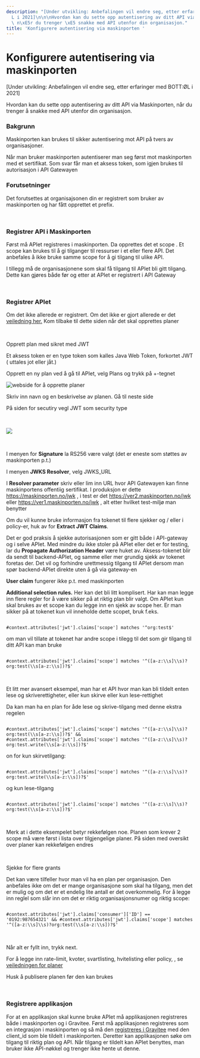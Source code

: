 ```yaml
---
description: "[Under utvikling: Anbefalingen vil endre seg, etter erfaringer med BOTT:\xD8\
  L i 2021]\n\n\nHvordan kan du sette opp autentisering av ditt API via Maskinporten,\
  \ n\xE5r du trenger \xE5 snakke med API utenfor din organisasjon."
title: 'Konfigurere autentisering via maskinporten '
---
```


# Konfigurere autentisering via maskinporten 

[Under utvikling: Anbefalingen vil endre seg, etter erfaringer med BOTT:ØL i 2021]


Hvordan kan du sette opp autentisering av ditt API via Maskinporten, når du trenger å snakke med API utenfor din organisasjon.


### Bakgrunn


Maskinporten kan brukes til sikker autentisering mot API på tvers av organisasjoner.


Når man bruker maskinporten autentiserer man seg først mot maskinporten med et sertifikat. Som svar får man et aksess token, som igjen brukes til autorisasjon i API Gatewayen


### Forutsetninger


Det forutsettes at organisajsonen din er registrert som bruker av maskinporten og har fått opprettet et prefix.


 


### Registrer API i Maskinporten


Først må APIet registreres i maskinporten. Da opprettes det et scope . Et scope kan brukes til å gi tilganger til ressurser i et eller flere API. Det anbefales å ikke bruke samme scope for å gi tilgang til ulike API.


I tillegg må de organisasjonene som skal få tilgang til APIet bli gitt tilgang. Dette kan gjøres både før og etter at APIet er registrert i API Gateway


 


### Registrer APIet


Om det ikke allerede er registrert. Om det ikke er gjort allerede er det [veiledning her.](/docs/datadeling/veiledere/api-manager/api-manager-registrere-enkelt-api) Kom tilbake til dette siden når det skal opprettes planer


 


Opprett plan med sikret med JWT


Et aksess token er en type token som kalles Java Web Token, forkortet JWT ( uttales jot eller jåt.)


Opprett en ny plan ved å gå til APIet, velg Plans og trykk på +-tegnet


![webside for å opprette planer](/datadeling/img/image-20200928124644-1.png)


Skriv inn navn og en beskrivelse av planen. Gå til neste side


På siden for secutiry vegl JWT som security type


 


![](/datadeling/img/image-20201012173900-1.png)


 


I menyen for **Signature** la RS256 være valgt (det er eneste som støttes av maskinporten p.t.)


I menyen **JWKS Resolver**, velg JWKS\_URL


I **Resolver parameter** skriv eller lim inn URL hvor API Gatewayen kan finne maskinportens offentiig sertifikat. I produksjon er dette https://maskinporten.no/jwk , i test er det https://ver2.maskinporten.no/jwk eller https://ver1.maskinporten.no/jwk , alt etter hvilket test-miljø man benytter


Om du vil kunne bruke informasjon fra tokenet til flere sjekker og / eller i policy-er, huk av for **Extract JWT Claims**.


Det er god praksis å sjekke autorisasjonen som er gitt både i API-gateway og i selve APIet. Med mindre du ikke stoler på APIet eller det er for testing, lar du **Propagate Authorization Header** være huket av. Aksess-tokenet blir da sendt til backend-APIet, og samme eller mer grundig sjekk av tokenet foretas der. Det vil og forhindre urettmessig tilgang til APIet dersom man spør backend-APIet direkte uten å gå via gateway-en


**User claim** fungerer ikke p.t. med maskinporten


**Additional selection rules.** Her kan det bli litt komplisert. Har kan man legge inn flere regler for å være sikker på at riktig plan blir valgt. Om APIet kun skal brukes av et scope kan du legge inn en sjekk av scope her. Er man sikker på at tokenet kun vil inneholde dette scopet, bruk f.eks.



```

#context.attributes['jwt'].claims['scope'] matches '^org:test$'
```

om man vil tillate at tokenet har andre scope i tilegg til det som gir tilgang til ditt API kan man bruke



```

#context.attributes['jwt'].claims['scope'] matches '^([a-z:\\s]\\s)?org:test(\\s[a-z:\\s])?$'
```

 


Et litt mer avansert eksempel, man har et API hvor man kan bli tildelt enten lese og skriverettigheter, eller kun skirve eller kun lese-rettighet


Da kan man ha en plan for åde lese og skrive-tilgang med denne ekstra regelen



```

#context.attributes['jwt'].claims['scope'] matches '^([a-z:\\s]\\s)?org:test(\\s[a-z:\\s])?$' && #context.attributes['jwt'].claims['scope'] matches '^([a-z:\\s]\\s)?org:test.write(\\s[a-z:\\s])?$'
```

on for kun skirvetilgang:



```

#context.attributes['jwt'].claims['scope'] matches '^([a-z:\\s]\\s)?org:test.write(\\s[a-z:\\s])?$'
```

og kun lese-tilgang



```

#context.attributes['jwt'].claims['scope'] matches '^([a-z:\\s]\\s)?org:test(\\s[a-z:\\s])?$'
```

 


Merk at i dette eksempelet betyr rekkefølgen noe. Planen som krever 2 scope må være først i lista over tilgjengelige planer. På siden med oversikt over planer kan rekkefølgen endres


 


Sjekke for flere grants


Det kan være tilfeller hvor man vil ha en plan per organisasjon. Den anbefales ikke om det er mange organisasjone som skal ha tilgang, men det er mulig og om det er et endelig lite antall er det overkommelig. For å legge inn reglel som slår inn om det er riktig organisasjonsnumer og riktig scope:



```

#context.attributes['jwt'].claims['consumer']['ID'] == '0192:987654321' && #context.attributes['jwt'].claims['scope'] matches '^([a-z:\\s]\\s)?org:test(\\s[a-z:\\s])?$'
```

 


Når alt er fyllt inn, trykk next.


For å legge inn rate-limit, kvoter, svartlisting, hvitelisting eller policy, , se [veiledningen for planer](/docs/datadeling/veiledere/api-manager/opprette-plan)


Husk å publisere planen før den kan brukes


 


### Registrere applikasjon


For at en applikasjon skal kunne bruke APIet må applikasjonen registreres både i maskinporten og i Gravitee. Først må applikasjonen registreres som en integrasjon i maskinporten og så må den [registreres i Gravitee](/docs/datadeling/veiledere/api-manager/api-manager-be-om-tilgang) med den client\_id som ble tildelt i maskinporten. Deretter kan applikasjonen søke om tilgang til riktig plan og API. Når tilgang er tildelt kan APIet benyttes, man bruker ikke API-nøkkel og trenger ikke hente ut denne.